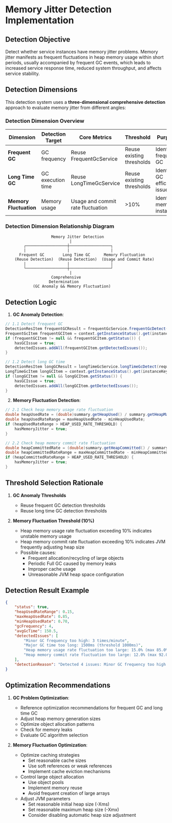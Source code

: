 # Memory Jitter Detection Implementation

## Detection Objective

Detect whether service instances have memory jitter problems. Memory jitter manifests as frequent fluctuations in heap memory usage within short periods, usually accompanied by frequent GC events, which leads to increased service response time, reduced system throughput, and affects service stability.

## Detection Dimensions

This detection system uses a **three-dimensional comprehensive detection** approach to evaluate memory jitter from different angles:

### Detection Dimension Overview

| Dimension | Detection Target | Core Metrics | Threshold | Purpose |
|-----------|------------------|--------------|-----------|---------|
| **Frequent GC** | GC frequency | Reuse FrequentGcService | Reuse existing thresholds | Identify frequent GC |
| **Long Time GC** | GC execution time | Reuse LongTimeGcService | Reuse existing thresholds | Identify GC efficiency issues |
| **Memory Fluctuation** | Memory usage | Usage and commit rate fluctuation | >10% | Identify memory instability |

### Detection Dimension Relationship Diagram

```
                    Memory Jitter Detection
                            |
        ┌──────────────────┼──────────────────┐
        |                  |                  |
      Frequent GC        Long Time GC      Memory Fluctuation
    (Reuse Detection)  (Reuse Detection)  (Usage and Commit Rate)
        |                  |                  |
        └──────────────────┼──────────────────┘
                            |
                    Comprehensive
                   Determination
            (GC Anomaly && Memory Fluctuation)
```

## Detection Logic

1. **GC Anomaly Detection**:
```java
// 1.1 Detect frequent GC
DetectionResItem frequentGCResult = frequentGcService.frequentGcDetect(requestItem);
FrequentGcItem frequentGCItem = context.getInstanceStatus().get(instanceKey);
if (frequentGCItem != null && frequentGCItem.getStatus()) {
    hasGCIssue = true;
    detectedIssues.addAll(frequentGCItem.getDetectedIssues());
}

// 1.2 Detect long GC time
DetectionResItem longGCResult = longTimeGcService.longTimeGcDetect(requestItem);
LongTimeGcItem longGCItem = context.getInstanceStatus().get(instanceKey);
if (longGCItem != null && longGCItem.getStatus()) {
    hasGCIssue = true;
    detectedIssues.addAll(longGCItem.getDetectedIssues());
}
```

2. **Memory Fluctuation Detection**:
```java
// 2.1 Check heap memory usage rate fluctuation
double heapUsedRate = (double)summary.getHeapUsed() / summary.getHeapMaxed();
double heapUsedRateRange = maxHeapUsedRate - minHeapUsedRate;
if (heapUsedRateRange > HEAP_USED_RATE_THRESHOLD) {
    hasMemoryJitter = true;
}

// 2.2 Check heap memory commit rate fluctuation
double heapCommittedRate = (double)summary.getHeapCommitted() / summary.getHeapMaxed();
double heapCommittedRateRange = maxHeapCommittedRate - minHeapCommittedRate;
if (heapCommittedRateRange > HEAP_USED_RATE_THRESHOLD) {
    hasMemoryJitter = true;
}
```

## Threshold Selection Rationale

1. **GC Anomaly Thresholds**
   - Reuse frequent GC detection thresholds
   - Reuse long time GC detection thresholds

2. **Memory Fluctuation Threshold (10%)**
   - Heap memory usage rate fluctuation exceeding 10% indicates unstable memory usage
   - Heap memory commit rate fluctuation exceeding 10% indicates JVM frequently adjusting heap size
   - Possible causes:
     - Frequent allocation/recycling of large objects
     - Periodic Full GC caused by memory leaks
     - Improper cache usage
     - Unreasonable JVM heap space configuration

## Detection Result Example

```json
{
    "status": true,
    "heapUsedRateRange": 0.15,
    "maxHeapUsedRate": 0.85,
    "minHeapUsedRate": 0.70,
    "gcFrequency": 4,
    "avgGcTime": 150.5,
    "detectedIssues": [
        "Minor GC frequency too high: 3 times/minute",
        "Major GC time too long: 1500ms (threshold 1000ms)",
        "Heap memory usage rate fluctuation too large: 15.0% (max 85.0%, min 70.0%)",
        "Heap memory commit rate fluctuation too large: 12.0% (max 92.0%, min 80.0%)"
    ],
    "detectionReason": "Detected 4 issues: Minor GC frequency too high: 3 times/minute; Major GC time too long: 1500ms (threshold 1000ms); Heap memory usage rate fluctuation too large: 15.0% (max 85.0%, min 70.0%); Heap memory commit rate fluctuation too large: 12.0% (max 92.0%, min 80.0%)"
}
```

## Optimization Recommendations

1. **GC Problem Optimization**:
   - Reference optimization recommendations for frequent GC and long time GC
   - Adjust heap memory generation sizes
   - Optimize object allocation patterns
   - Check for memory leaks
   - Evaluate GC algorithm selection

2. **Memory Fluctuation Optimization**:
   - Optimize caching strategies
     - Set reasonable cache sizes
     - Use soft references or weak references
     - Implement cache eviction mechanisms
   - Control large object allocation
     - Use object pools
     - Implement memory reuse
     - Avoid frequent creation of large arrays
   - Adjust JVM parameters
     - Set reasonable initial heap size (-Xms)
     - Set reasonable maximum heap size (-Xmx)
     - Consider disabling automatic heap size adjustment
